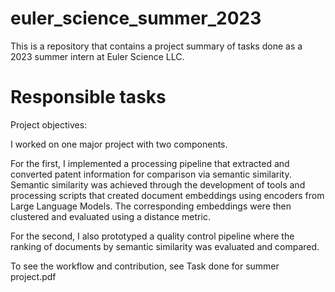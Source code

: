 # euler_science_summer_2023
This is a repository that contains a project summary of tasks done as a 2023 summer intern at Euler Science LLC. 

# Responsible tasks

Project objectives:


I worked on one major project with two components. 

For the first, I implemented a processing pipeline that extracted and converted patent information for comparison via semantic similarity. 
Semantic similarity was achieved through the development of tools and processing scripts that created document embeddings using  encoders from Large Language Models. 
The corresponding embeddings were then clustered and evaluated using a distance metric. 

For the second, I also prototyped a quality  control pipeline where the ranking of documents by semantic similarity was evaluated and compared.

To see the workflow and contribution, see Task done for summer project.pdf
